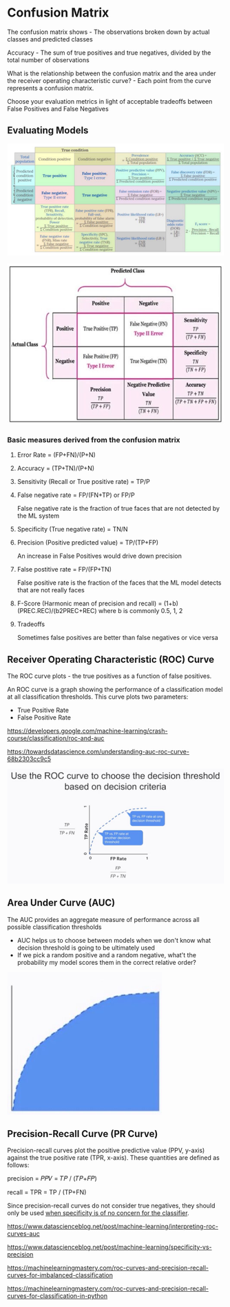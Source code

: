 # Confusion Matrix

The confusion matrix shows - The observations broken down by actual classes and predicted classes

Accuracy - The sum of true positives and true negatives, divided by the total number of observations

What is the relationship between the confusion matrix and the area under the receiver operating characteristic curve? - Each point from the curve represents a confusion matrix.

Choose your evaluation metrics in light of acceptable tradeoffs between False Positives and False Negatives

## Evaluating Models

![image](../../media/Confusion-Matrix-image1.jpg)

![image](../../media/Confusion-Matrix-image2.jpg)

### Basic measures derived from the confusion matrix

1. Error Rate = (FP+FN)/(P+N)
2. Accuracy = (TP+TN)/(P+N)
3. Sensitivity (Recall or True positive rate) = TP/P
4. False negative rate = FP/(FN+TP) or FP/P

    False negative rate is the fraction of true faces that are not detected by the ML system

5. Specificity (True negative rate) = TN/N
6. Precision (Positive predicted value) = TP/(TP+FP)

    An increase in False Positives would drive down precision

7. False postitive rate = FP/(FP+TN)

    False positive rate is the fraction of the faces that the ML model detects that are not really faces

8. F-Score (Harmonic mean of precision and recall) = (1+b)(PREC.REC)/(b2PREC+REC) where b is commonly 0.5, 1, 2
9. Tradeoffs

    Sometimes false positives are better than false negatives or vice versa

## Receiver Operating Characteristic (ROC) Curve

The ROC curve plots - the true positives as a function of false positives.

An ROC curve is a graph showing the performance of a classification model at all classification thresholds. This curve plots two parameters:

- True Positive Rate
- False Positive Rate

https://developers.google.com/machine-learning/crash-course/classification/roc-and-auc

https://towardsdatascience.com/understanding-auc-roc-curve-68b2303cc9c5

![image](../../media/Confusion-Matrix-image3.jpg)

## Area Under Curve (AUC)

The AUC provides an aggregate measure of performance across all possible classification thresholds

- AUC helps us to choose between models when we don't know what decision threshold is going to be ultimately used
- If we pick a random positive and a random negative, what't the probability my model scores them in the correct relative order?

![image](../../media/Confusion-Matrix-image4.jpg)

## Precision-Recall Curve (PR Curve)

Precision-recall curves plot the positive predictive value (PPV, y-axis) against the true positive rate (TPR, x-axis). These quantities are defined as follows:

precision = 𝑃𝑃𝑉 = 𝑇𝑃 / (𝑇𝑃+𝐹𝑃)

recall = TPR = TP / (TP+FN)

Since precision-recall curves do not consider true negatives, they should only be used [when specificity is of no concern for the classifier](https://www.datascienceblog.net/post/machine-learning/specificity-vs-precision/).

https://www.datascienceblog.net/post/machine-learning/interpreting-roc-curves-auc

https://www.datascienceblog.net/post/machine-learning/specificity-vs-precision

https://machinelearningmastery.com/roc-curves-and-precision-recall-curves-for-imbalanced-classification

https://machinelearningmastery.com/roc-curves-and-precision-recall-curves-for-classification-in-python
